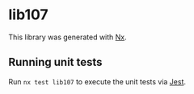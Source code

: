 # lib107

This library was generated with [Nx](https://nx.dev).

## Running unit tests

Run `nx test lib107` to execute the unit tests via [Jest](https://jestjs.io).

